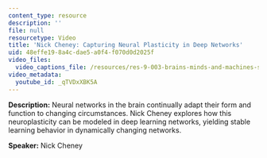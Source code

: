```yaml
---
content_type: resource
description: ''
file: null
resourcetype: Video
title: 'Nick Cheney: Capturing Neural Plasticity in Deep Networks'
uid: 48effe19-8a4c-dae5-a0f4-f070d0d2025f
video_files:
  video_captions_file: /resources/res-9-003-brains-minds-and-machines-summer-course-summer-2015/projects/nick-cheney-capturing-neural-plasticity-in-deep-networks/qTVDxXBK5A.vtt
video_metadata:
  youtube_id: _qTVDxXBK5A
---
```


**Description:** Neural networks in the brain continually adapt their form and function to changing circumstances. Nick Cheney explores how this neuroplasticity can be modeled in deep learning networks, yielding stable learning behavior in dynamically changing networks.

**Speaker:** Nick Cheney